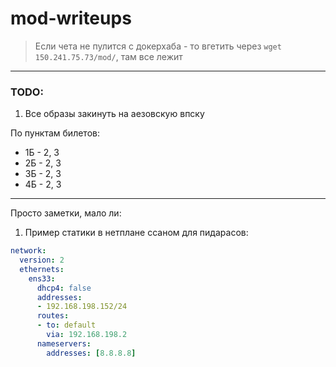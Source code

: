 # mod-writeups

> Если чета не пулится с докерхаба - то вгетить через `wget 150.241.75.73/mod/`, там все лежит

---

### TODO:
1. Все образы закинуть на аезовскую впску

По пунктам билетов:
 - 1Б - 2, 3
 - 2Б - 2, 3
 - 3Б - 2, 3
 - 4Б - 2, 3

---

Просто заметки, мало ли:

1. Пример статики в нетплане ссаном для пидарасов:
```yml
network:
  version: 2
  ethernets:
    ens33:
      dhcp4: false
      addresses:
      - 192.168.198.152/24
      routes:
      - to: default
        via: 192.168.198.2
      nameservers:
        addresses: [8.8.8.8]
```
